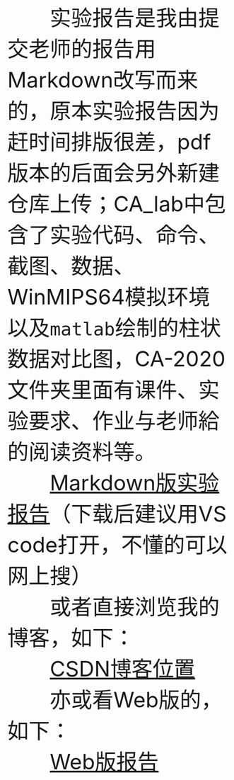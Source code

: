 <font size=10>&emsp;&emsp;实验报告是我由提交老师的报告用Markdown改写而来的，原本实验报告因为赶时间排版很差，pdf版本的后面会另外新建仓库上传；CA_lab中包含了实验代码、命令、截图、数据、WinMIPS64模拟环境以及``matlab``绘制的柱状数据对比图，CA-2020文件夹里面有课件、实验要求、作业与老师給的阅读资料等。<br>
&emsp;&emsp;<a href="./CA_lab/The_experimental_report_of_Computer_Architecture_of_Hefei_University_of_Technology.md" target="_blank">Markdown版实验报告</a>（下载后建议用VS code打开，不懂的可以网上搜）<br>
&emsp;&emsp;或者直接浏览我的博客，如下：<br>
&emsp;&emsp;<a href="https://blog.csdn.net/u25th_engineer/article/details/107117773" target="_blank">CSDN博客位置</a>
&emsp;&emsp;亦或看Web版的，如下：<br>
&emsp;&emsp;<a href="https://www.wenhua.link/The_experimental_report_of_Computer_Architecture_of_Hefei_University_of_Technology/The_experimental_report_of_Computer_Architecture_of_Hefei_University_of_Technology.html" target="_blank">Web版报告</a>
</font>